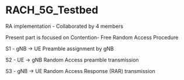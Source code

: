 # RACH_5G_Testbed
RA implementation - Collaborated by 4 members

Present part is focused on Contention- Free Random Access Procedure

S1 -  gNB -> UE Preamble assignment by gNB

S2 - UE -> gNB Random Access preamble transmission

S3 - gNB -> UE Random Access Response (RAR) transmission 
